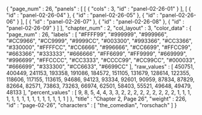 {
  "page_num" : 26,
  "panels" : [
    [
      {
        "cols" : 3,
        "id" : "panel-02-26-01"
      }
    ],
    [
      {
        "id" : "panel-02-26-04"
      },
      {
        "id" : "panel-02-26-05"
      },
      {
        "id" : "panel-02-26-06"
      }
    ],
    [
      {
        "id" : "panel-02-26-07"
      },
      {
        "id" : "panel-02-26-08"
      },
      {
        "id" : "panel-02-26-09"
      }
    ]
  ],
  "chapter_num" : 2,
  "col_layout" : 3,
  "color_data" : {
    "page_num" : 26,
    "labels" : [
      "#FFFF99",
      "#999999",
      "#999966",
      "#CC9966",
      "#CC9999",
      "#9999CC",
      "#003300",
      "#993366",
      "#CC3366",
      "#330000",
      "#FFFFCC",
      "#CC6666",
      "#996666",
      "#CC6699",
      "#FFCC99",
      "#663366",
      "#333333",
      "#666666",
      "#FF6699",
      "#FF9999",
      "#669999",
      "#996699",
      "#FFCCCC",
      "#CC3333",
      "#CCCC99",
      "#CC99CC",
      "#000033",
      "#666699",
      "#333300",
      "#CC6633",
      "#6699CC"
    ],
    "raw_values" : [
      450751,
      400449,
      241153,
      193358,
      191086,
      184572,
      151105,
      131679,
      128614,
      122355,
      118606,
      117155,
      113615,
      94686,
      94123,
      93334,
      92601,
      90959,
      87834,
      87829,
      82664,
      82571,
      73863,
      73263,
      66974,
      62501,
      58403,
      55521,
      49648,
      49479,
      48133
    ],
    "percent_values" : [
      9,
      8,
      5,
      4,
      4,
      3,
      3,
      2,
      2,
      2,
      2,
      2,
      2,
      2,
      2,
      2,
      1,
      1,
      1,
      1,
      1,
      1,
      1,
      1,
      1,
      1,
      1,
      1,
      1,
      1,
      1
    ]
  },
  "title" : "Chapter 2, Page 26",
  "weight" : 226,
  "id" : "page-02-26",
  "characters" : [
    "the_comedian",
    "rorschach"
  ]
}
